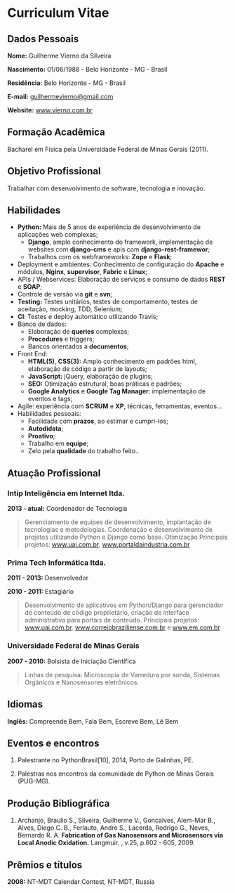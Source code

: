 # Curriculum Vitae


## Dados Pessoais

__Nome:__ Guilherme Vierno da Silveira

__Nascimento:__ 01/06/1988 - Belo Horizonte - MG - Brasil

__Residência:__ Belo Horizonte - MG - Brasil

__E-mail:__ guilhermevierno@gmail.com

__Website:__ www.vierno.com.br


## Formação Acadêmica

Bacharel em Física pela Universidade Federal de Minas Gerais (2011).


## Objetivo Profissional

Trabalhar com desenvolvimento de software, tecnologia e inovação.


## Habilidades

- __Python:__ Mais de 5 anos de experiência de desenvolvimento de aplicações
  web complexas;
    - __Django__, amplo conhecimento do framework, implementação de websites
      com __django-cms__ e apis com __django-rest-framewor__;
    - Trabalhos com os webframeworks: __Zope__ e __Flask__;
- Deployment e ambientes: Conhecimento de configuração do __Apache__ e módulos,
 __Nginx__, __supervisor__, __Fabric__ e __Linux__;
- APIs / Webservices: Elaboração de serviços e consumo de dados __REST__ e
  __SOAP__;
- Controle de versão via __git__ e __svn__;
- __Testing:__ Testes unitários, testes de comportamento, testes de aceitação,
  mocking, TDD, Selenium;
- __CI__: Testes e deploy automático utilizando Travis;
- Banco de dados:
    - Elaboração de __queries__ complexas;
    - __Procedures__ e triggers;
    - Bancos orientados a __documentos__;
- Front End:
    - __HTML(5)__, __CSS(3):__ Amplo conhecimento em padrões html, elaboração de
      código a partir de layouts;
    - __JavaScript:__ jQuery, elaboração de plugins;
    - __SEO:__ Otimização estrutural, boas práticas e padrões;
    - __Google Analytics__ e __Google Tag Manager__: implementação de eventos e
      tags;
- Agile: experiência com __SCRUM__ e __XP__, técnicas, ferramentas, eventos...
- Habilidades pessoais:
    - Facilidade com __prazos__, ao estimar e cumpri-los;
    - __Autodidata__;
    - __Proativo__;
    - Trabalho em __equipe__;
    - Zelo pela __qualidade__ do trabalho feito..


## Atuação Profissional

### Intip Inteligência em Internet ltda.

__2013 - atual:__ Coordenador de Tecnologia

> Gerenciamento de equipes de desenvolvimento, implantação de tecnologias e
> metodologias. Coordenação e desenvolvimento de projetos utilizando Python e
> Django como base. Otimização
> Principais projetos: www.uai.com.br, www.portaldaindustria.com.br

### Prima Tech Informática ltda.

__2011 - 2013:__ Desenvolvedor

__2010 - 2011:__ Estagiário

> Desenvolvimento de aplicativos em Python/Django para gerenciador de conteúdo
> de código proprietário, criação de interface administrativa para portais
> de conteúdo. Principais projetos: www.uai.com.br,
> www.correiobraziliense.com.br e www.em.com.br

### Universidade Federal de Minas Gerais

__2007 - 2010:__ Bolsista de Iniciação Científica

> Linhas de pesquisa: Microscopia de Varredura por sonda, Sistemas Orgânicos e
> Nanosensores eletrônicos.


## Idiomas

__Inglês:__ Compreende Bem, Fala Bem, Escreve Bem, Lê Bem


## Eventos e encontros

1. Palestrante no PythonBrasil[10], 2014, Porto de Galinhas, PE.

2. Palestras nos encontros da comunidade de Python de Minas Gerais (PUG-MG).


## Produção Bibliográfica

1. Archanjo, Braulio S., Silveira, Guilherme V., Goncalves, Alem-Mar B., Alves,
 Diego C. B., Ferlauto, Andre S., Lacerda, Rodrigo G., Neves, Bernardo R. A.
__Fabrication of Gas Nanosensors and Microsensors via Local Anodic Oxidation.__
Langmuir. , v.25, p.602 - 605, 2009.


## Prêmios e títulos

__2008:__ NT-MDT Calendar Contest, NT-MDT, Russia

